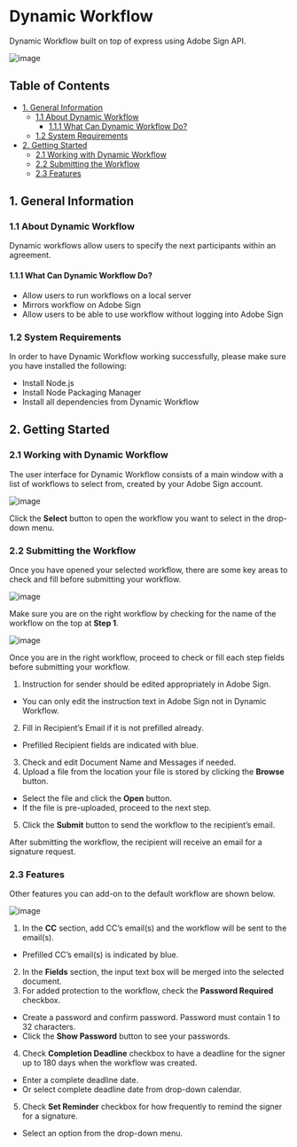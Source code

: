 # Dynamic Workflow
Dynamic Workflow built on top of express using Adobe Sign API.

![image](https://user-images.githubusercontent.com/33329695/71855049-d8464b80-3094-11ea-94db-88a0fc492723.png)

## Table of Contents
- [1. General Information](#1.-general-information)
  - [1.1 About Dynamic Workflow](#1.1-about-dynamic-workflow)
    - [1.1.1 What Can Dynamic Workflow Do?](#1.1.1-what-can-dynamic-workflow-do-?)
  - [1.2 System Requirements](#1.2-system-requirements)
- [2. Getting Started](#2.-getting-started)
  - [2.1 Working with Dynamic Workflow](#2.1-working-with-dynamic-workflow)
  - [2.2 Submitting the Workflow](#2.2-submitting-the-workflow)
  - [2.3 Features](#2.3-features)

## 1. General Information
### 1.1 About Dynamic Workflow
Dynamic workflows allow users to specify the next participants within an agreement.
#### 1.1.1 What Can Dynamic Workflow Do?
- Allow users to run workflows on a local server
- Mirrors workflow on Adobe Sign
- Allow users to be able to use workflow without logging into Adobe Sign
### 1.2 System Requirements
In order to have Dynamic Workflow working successfully, please make sure you have installed the following:
- Install Node.js
- Install Node Packaging Manager
- Install all dependencies from Dynamic Workflow

## 2. Getting Started
### 2.1 Working with Dynamic Workflow
The user interface for Dynamic Workflow consists of a main window with a list of workflows to select from, created by your Adobe Sign account.

![image](https://user-images.githubusercontent.com/33329695/71855701-a3d38f00-3096-11ea-8f77-32877540c0c4.png)

Click the **Select** button to open the workflow you want to select in the drop-down menu.

### 2.2 Submitting the Workflow
Once you have opened your selected workflow, there are some key areas to check and fill before submitting your workflow.

![image](https://user-images.githubusercontent.com/33329695/71854905-68d05c00-3094-11ea-87ab-d05d86000ac2.png)

Make sure you are on the right workflow by checking for the name of the workflow on the top at **Step 1**.

![image](https://user-images.githubusercontent.com/33329695/71854959-90272900-3094-11ea-961f-7e76846023f1.png)

Once you are in the right workflow, proceed to check or fill each step fields before submitting your workflow.

1. Instruction for sender should be edited appropriately in Adobe Sign.
- You can only edit the instruction text in Adobe Sign not in Dynamic Workflow.
2. Fill in Recipient’s Email if it is not prefilled already.
- Prefilled Recipient fields are indicated with blue.
3. Check and edit Document Name and Messages if needed.
4.	Upload a file from the location your file is stored by clicking the **Browse** button.
- Select the file and click the **Open** button.
- If the file is pre-uploaded, proceed to the next step.
5.	Click the **Submit** button to send the workflow to the recipient’s email.

After submitting the workflow, the recipient will receive an email for a signature request.

### 2.3 Features
Other features you can add-on to the default workflow are shown below.

![image](https://user-images.githubusercontent.com/33329695/71854974-96b5a080-3094-11ea-93ec-b311fad31afa.png)

1.	In the **CC** section, add CC’s email(s) and the workflow will be sent to the email(s).
- Prefilled CC’s email(s) is indicated by blue.
2.	In the **Fields** section, the input text box will be merged into the selected document.
3.	For added protection to the workflow, check the **Password Required** checkbox.
- Create a password and confirm password. Password must contain 1 to 32 characters.
- Click the **Show Password** button to see your passwords.
4.	Check **Completion Deadline** checkbox to have a deadline for the signer up to 180 days when the workflow was created.
- Enter a complete deadline date.
- Or select complete deadline date from drop-down calendar.
5.	Check **Set Reminder** checkbox for how frequently to remind the signer for a signature.
- Select an option from the drop-down menu.
